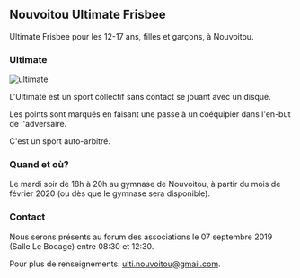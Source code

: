 ## Nouvoitou Ultimate Frisbee

Ultimate Frisbee pour les 12-17 ans, filles et garçons, à Nouvoitou.

### Ultimate

![ultimate][ulti_picture]

L'Ultimate est un sport collectif sans contact se jouant avec un disque.

Les points sont marqués en faisant une passe à un coéquipier dans l'en-but de l'adversaire.

C'est un sport auto-arbitré.

### Quand et où?

Le mardi soir de 18h à 20h au gymnase de Nouvoitou, à partir du mois de février 2020 (ou dès que le gymnase sera disponible).

### Contact

Nous serons présents au forum des associations le 07 septembre 2019 (Salle Le Bocage) entre 08:30 et 12:30.

Pour plus de renseignements: ulti.nouvoitou@gmail.com.


[ulti_picture]: https://i.imgur.com/v0kFOjL.png "WUCC 2014"
